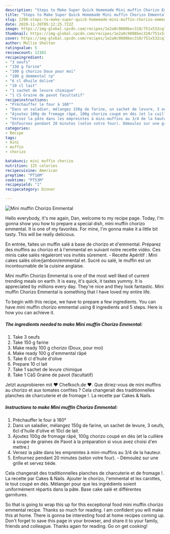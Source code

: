 ```yaml
---
description: "Steps to Make Super Quick Homemade Mini muffin Chorizo Emmental"
title: "Steps to Make Super Quick Homemade Mini muffin Chorizo Emmental"
slug: 2298-steps-to-make-super-quick-homemade-mini-muffin-chorizo-emmental
date: 2020-11-26T05:12:25.722Z
image: https://img-global.cpcdn.com/recipes/1e2a0c9808bec310/751x532cq70/mini-muffin-chorizo-emmental-photo-principale-de-la-recette.jpg
thumbnail: https://img-global.cpcdn.com/recipes/1e2a0c9808bec310/751x532cq70/mini-muffin-chorizo-emmental-photo-principale-de-la-recette.jpg
cover: https://img-global.cpcdn.com/recipes/1e2a0c9808bec310/751x532cq70/mini-muffin-chorizo-emmental-photo-principale-de-la-recette.jpg
author: Mollie Shelton
ratingvalue: 5
reviewcount: 12101
recipeingredient:
- "3 oeufs"
- "150 g farine"
- "100 g chorizo Doux pour moi"
- "100 g demmental rp"
- "6 cl dhuile dolive"
- "10 cl lait"
- "1 sachet de levure chimique"
- "1 CS Graine de pavot facultatif"
recipeinstructions:
- "Préchauffer le four à 180°"
- "Dans un saladier, mélangez 150g de farine, un sachet de levure, 3 oeufs, 6cl d&#39;huile d&#39;olive et 10cl de lait."
- "Ajoutez 100g de fromage râpé, 100g chorizo coupé en dés (et la cuillère à soupe de graines de Pavot à la préparation si vous avez choisi d&#39;en mettre.)"
- "Versez la pâte dans les empreintes à mini-muffins au 3/4 de la hauteur."
- "Enfournez pendant 20 minutes (selon votre four). Démoulez sur une grille et servez tiède."
categories:
- Recipe
tags:
- mini
- muffin
- chorizo

katakunci: mini muffin chorizo 
nutrition: 125 calories
recipecuisine: American
preptime: "PT16M"
cooktime: "PT53M"
recipeyield: "1"
recipecategory: Dinner

---
```



![Mini muffin Chorizo Emmental](https://img-global.cpcdn.com/recipes/1e2a0c9808bec310/751x532cq70/mini-muffin-chorizo-emmental-photo-principale-de-la-recette.jpg)

Hello everybody, it's me again, Dan, welcome to my recipe page. Today, I'm gonna show you how to prepare a special dish, mini muffin chorizo emmental. It is one of my favorites. For mine, I'm gonna make it a little bit tasty. This will be really delicious.

En entrée, faites un muffin salé à base de chorizo et d&#39;emmental. Préparez des muffins au chorizo et à l&#39;emmental en suivant notre recette vidéo. Ces minis cake salés régaleront vos invités sûrement. - Recette Apéritif : Mini cakes salés olive/jambon/emmental et. Sucré ou salé, le muffin est un incontournable de la cuisine anglaise.

Mini muffin Chorizo Emmental is one of the most well liked of current trending meals on earth. It is easy, it's quick, it tastes yummy. It is appreciated by millions every day. They're nice and they look fantastic. Mini muffin Chorizo Emmental is something that I have loved my entire life.


To begin with this recipe, we have to prepare a few ingredients. You can have mini muffin chorizo emmental using 8 ingredients and 5 steps. Here is how you can achieve it.

<!--inarticleads1-->

##### The ingredients needed to make Mini muffin Chorizo Emmental:

1. Take 3 oeufs
1. Take 150 g farine
1. Make ready 100 g chorizo (Doux, pour moi)
1. Make ready 100 g d&#39;emmental râpé
1. Take 6 cl d&#39;huile d&#39;olive
1. Prepare 10 cl lait
1. Take 1 sachet de levure chimique
1. Take 1 CàS Graine de pavot (facultatif)


Jetzt ausprobieren mit ♥ Chefkoch.de ♥. Que diriez-vous de mini muffins au chorizo et aux tomates confites ? Cela changerait des traditionnelles planches de charcuterie et de fromage !. La recette par Cakes &amp; Nails. 

<!--inarticleads2-->

##### Instructions to make Mini muffin Chorizo Emmental:

1. Préchauffer le four à 180°
1. Dans un saladier, mélangez 150g de farine, un sachet de levure, 3 oeufs, 6cl d&#39;huile d&#39;olive et 10cl de lait.
1. Ajoutez 100g de fromage râpé, 100g chorizo coupé en dés (et la cuillère à soupe de graines de Pavot à la préparation si vous avez choisi d&#39;en mettre.)
1. Versez la pâte dans les empreintes à mini-muffins au 3/4 de la hauteur.
1. Enfournez pendant 20 minutes (selon votre four). - Démoulez sur une grille et servez tiède.


Cela changerait des traditionnelles planches de charcuterie et de fromage !. La recette par Cakes &amp; Nails. Ajouter le chorizo, l&#39;emmental et les carottes, le tout coupé en dés. Mélanger pour que les ingrédients soient uniformément répartis dans la pâte. Base cake salé et différentes garnitures. 

So that is going to wrap this up for this exceptional food mini muffin chorizo emmental recipe. Thanks so much for reading. I am confident you will make this at home. There is gonna be interesting food at home recipes coming up. Don't forget to save this page in your browser, and share it to your family, friends and colleague. Thanks again for reading. Go on get cooking!
